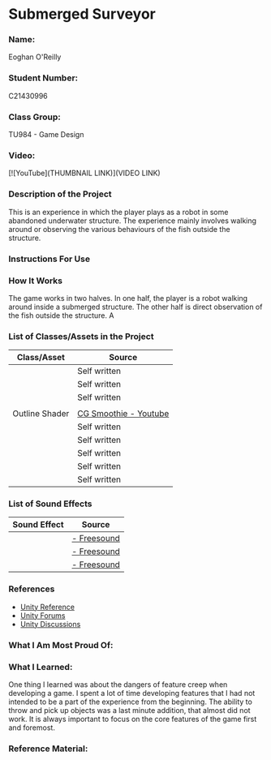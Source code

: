 # Submerged Surveyor

### Name:
Eoghan O'Reilly
### Student Number:
C21430996

### Class Group:
TU984 - Game Design
### Video:

[![YouTube](THUMBNAIL LINK)](VIDEO LINK)

### Description of the Project
This is an experience in which the player plays as a robot in some abandoned underwater structure. The experience mainly involves walking around or observing the various behaviours of the fish outside the structure. 

### Instructions For Use


### How It Works
The game works in two halves. In one half, the player is a robot walking around inside a submerged structure. The other half is direct observation of the fish outside the structure. A

### List of Classes/Assets in the Project

| Class/Asset    | Source                                                             |
|----------------|--------------------------------------------------------------------|
|                | Self written                                                       |
|                | Self written                                                       |
|                | Self written                                                       |	
|                | []()                                                               |
| Outline Shader | [CG Smoothie - Youtube](https://www.youtube.com/watch?v=Bm6Bmcjd1Mw) |
|                | Self written                                                       |
|                | Self written                                                       |
|                | Self written                                                       |
|                | Self written                                                       |
|                | Self written                                                       |


### List of Sound Effects

| Sound Effect | Source |
|---|---|
|  | [ - Freesound]() |
|  | [ - Freesound]() |
|  | [ - Freesound]() |

### References

* [Unity Reference](https://docs.unity3d.com/ScriptReference/index.html)
* [Unity Forums](https://forum.unity.com/)
* [Unity Discussions](https://discussions.unity.com/)

### What I Am Most Proud Of:


### What I Learned:
One thing I learned was about the dangers of feature creep when developing a game. I spent a lot of time developing features that I had not intended to be a part of the experience from the beginning. The ability to throw and pick up objects was a last minute addition, that almost did not work. It is always important to focus on the core features of the game first and foremost.

### Reference Material:

